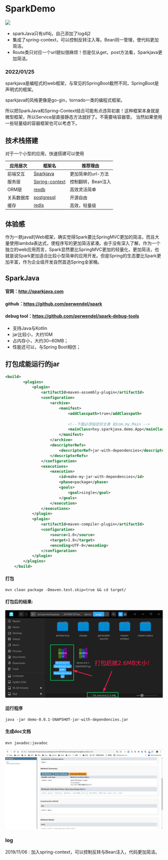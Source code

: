 # SparkDemo
[![](https://img.shields.io/badge/%E6%A1%86%E6%9E%B6-Spark2.8.0-brightgreen.svg)](http://sparkjava.com)
* sparkJava只有slf4j，自己添加了log4j2
* 集成了spring-context，可以控制反转注入等。Bean同一管理，使代码更加简洁。
* Route类只对应一个url貌似很麻烦！但是仅从get，post方法看，Sparkjava更加简洁。

### 2022/01/25

sparkjava是编程式的web框架，与常见的SpringBoot截然不同，SpringBoot是声明式的框架。

sparkjava的风格更像是go-gin，tornado一类的编程式框架。

所以把SparkJava和Spring-Context结合可能有点违背初衷！这种框架本身就是微型框架，所以Service层直接静态方法就好了。不需要啥容器管。
当然如果使用一些轻量级的容器框架也可以考虑下。

## 技术栈搭建
对于一个小型的应用，快速搭建可以使用

应用层次 | 框架名 | 推荐理由
--- | --- | ---
前端交互|[Sparkjava](http://sparkjava.com/)| 更加简单的url-方法
服务层| [Spring-context](https://mvnrepository.com/artifact/org.springframework/spring-context)|控制翻转，Bean注入
ORM层| [rexdb](http://db.rex-soft.org/)|高效灵活简单
关系数据库|[postgresql](https://www.postgresql.org/)|开源自由
缓存|[redis](https://redis.io/)|高效，轻量级



## 体验感
作为一款java的Web框架，确实觉得Spark要比SpringMVC更加的简洁，而且大量使用lambda表达式，使程序写的更加简洁紧凑。由于没有深入了解，作为一个独立的web应用而言，Spark显然要比SpringMVC更加的轻量化，更加简洁，也就是说Spark更加适合比较小型简单的应用开发。但是Spring的生态要比Spark更加丰富，作为企业级开发自然首选Spring全家桶。
## SparkJava
#### 官网：http://sparkjava.com
#### github：https://github.com/perwendel/spark
#### debug tool：https://github.com/perwendel/spark-debug-tools
* 支持Java与Kotlin
* jar比较小，大约10M
* 占内存小，大约30~60MB；
* 性能还可以，与Spring Boot相仿；
## 打包成能运行的jar
```xml
<build>
        <plugins>
        	<plugin>
				<artifactId>maven-assembly-plugin</artifactId>
				<configuration>
					<archive>
						<manifest>
							<addClasspath>true</addClasspath>

							<!--下面必须指定好主类 如com.my.Main -->
							<mainClass>hxy.sparkjava.demo.App</mainClass>
						</manifest>
					</archive>
					<descriptorRefs>
						<descriptorRef>jar-with-dependencies</descriptorRef>
					</descriptorRefs>
				</configuration>
				<executions>
					<execution>
						<id>make-my-jar-with-dependencies</id>
						<phase>package</phase>
						<goals>
							<goal>single</goal>
						</goals>
					</execution>
				</executions>
			</plugin>
            <plugin>
                <artifactId>maven-compiler-plugin</artifactId>
                <configuration>
                    <source>1.8</source>
                    <target>1.8</target>
                    <encoding>UTF-8</encoding>
                </configuration>
            </plugin>
        </plugins>
    </build>
```
#### 打包
```shell
mvn clean package -Dmaven.test.skip=true && cd target/
```

#### 打包后的结果:

![](./asset/img/capcity.png)

#### 运行程序
```
java -jar demo-0.0.1-SNAPSHOT-jar-with-dependencies.jar
```
#### 生成doc文档
```shell
mvn javadoc:javadoc
```
![](./asset/img/doc.png)


### log
2019/11/06 : 加入spring-context，可以控制反转与Bean注入，代码更加简洁。